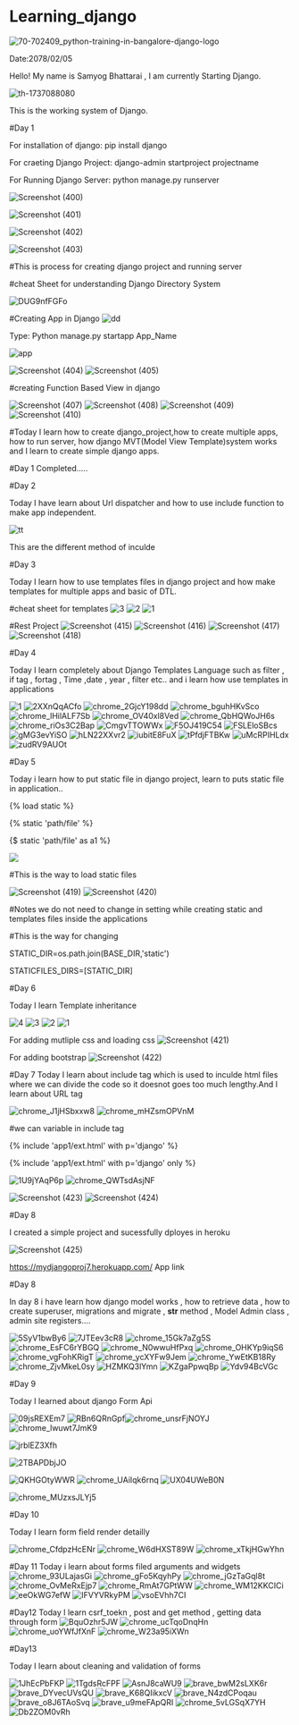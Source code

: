 # Learning_django
![70-702409_python-training-in-bangalore-django-logo](https://user-images.githubusercontent.com/74084097/169236956-54343484-b41f-4549-a315-dc4991933fef.png)


Date:2078/02/05

Hello! My name is Samyog Bhattarai , I am currently Starting Django.

![th-1737088080](https://user-images.githubusercontent.com/74084097/169230473-31c2c667-bcc6-42f6-96c5-7a6ff03319b9.png)

This is the working system of Django.

#Day 1

For installation of django: pip install django

For craeting Django Project: django-admin  startproject  projectname

For Running Django Server: python manage.py runserver


![Screenshot (400)](https://user-images.githubusercontent.com/74084097/169237464-f196ade0-c4af-44d2-b99d-c114469f8ece.png)

![Screenshot (401)](https://user-images.githubusercontent.com/74084097/169237478-57a10ab9-1d1c-45c8-a8bf-cc7becacc05b.png)

![Screenshot (402)](https://user-images.githubusercontent.com/74084097/169237481-cd4ea1fd-8c9e-4fa1-a743-bd77f86a96c9.png)

![Screenshot (403)](https://user-images.githubusercontent.com/74084097/169237485-27865592-6bbb-46d3-96db-394f02a096b2.png)

#This is process for creating django project and running server

#cheat Sheet for understanding Django Directory System

![DUG9nfFGFo](https://user-images.githubusercontent.com/74084097/169241224-057fe5b6-7b91-484d-b461-bb23db5652c8.png)




#Creating App in Django
![dd](https://user-images.githubusercontent.com/74084097/169243531-32fbcddb-f0c1-43b9-82a2-8e3e70369196.png)

Type: Python manage.py startapp App_Name

![app](https://user-images.githubusercontent.com/74084097/169242404-e914fcbb-041c-4847-8046-28c196513eab.png)

![Screenshot (404)](https://user-images.githubusercontent.com/74084097/169243120-ba9db64f-5707-4543-bf64-7be1fa829cd5.png)
![Screenshot (405)](https://user-images.githubusercontent.com/74084097/169243127-24c82a8e-659d-4a8f-8dda-e290761de303.png)

#creating Function Based View in django

![Screenshot (407)](https://user-images.githubusercontent.com/74084097/169245952-cb844f1c-e7a8-40f9-9225-407ae5591241.png)
![Screenshot (408)](https://user-images.githubusercontent.com/74084097/169245959-e4401851-693e-490f-b266-a8eb63b521ff.png)
![Screenshot (409)](https://user-images.githubusercontent.com/74084097/169245960-6813921e-34d6-45ae-9e39-265a8ce512a1.png)
![Screenshot (410)](https://user-images.githubusercontent.com/74084097/169245963-c3d2a593-a79a-4a11-a520-fdbf41e8b1e0.png)


#Today I learn how to create django_project,how to create multiple apps, how to run server, how django MVT(Model View Template)system works and I learn to create simple django apps.

#Day 1 Completed.....

#Day 2

Today I have learn about Url dispatcher and how to use include function to make app independent.

![tt](https://user-images.githubusercontent.com/74084097/169690618-d32083b6-f930-4dcb-a194-9e634a791638.png)

This are the different method of inculde


#Day 3

Today I learn how to use templates files in django project and how make templates for multiple apps and basic of DTL.

#cheat sheet for templates
![3](https://user-images.githubusercontent.com/74084097/169806972-fc5a25ab-f82a-4c39-b479-39c8f73cdd8a.png)
![2](https://user-images.githubusercontent.com/74084097/169806982-e093b7bb-4fe7-46ae-8669-dc8506576a9e.png)
![1](https://user-images.githubusercontent.com/74084097/169806987-edc5b17e-5464-497a-973d-3692c3b55c6b.png)

#Rest Project
![Screenshot (415)](https://user-images.githubusercontent.com/74084097/169805710-be71c712-eaeb-4405-9418-1c6be7585043.png)
![Screenshot (416)](https://user-images.githubusercontent.com/74084097/169805718-69e4f6e4-a295-4658-8c71-63b03f2e2446.png)
![Screenshot (417)](https://user-images.githubusercontent.com/74084097/169805721-43ba1e4a-43ce-4ae3-816d-ed85dbe79e4f.png)
![Screenshot (418)](https://user-images.githubusercontent.com/74084097/169805723-129695fe-7a12-4ccc-b480-13b7e486eead.png)

#Day 4

Today I learn completely about Django Templates Language such as filter , if tag ,  fortag , Time ,date , year , filter etc.. and i learn how use templates in applications


![1](https://user-images.githubusercontent.com/74084097/169994339-201c2696-23fa-491e-bfa2-af1db34968d1.png)
![2XXnQqACfo](https://user-images.githubusercontent.com/74084097/169994350-584ef91b-e71b-4b6b-a060-04d4082c836f.png)
![chrome_2GjcY198dd](https://user-images.githubusercontent.com/74084097/169994353-9f49282d-eb1f-45db-8e98-8b57a744a684.png)
![chrome_bguhHKvSco](https://user-images.githubusercontent.com/74084097/169994356-5b129a2f-de5f-417b-ac4f-b570efb46ed9.png)
![chrome_lHilALF7Sb](https://user-images.githubusercontent.com/74084097/169994361-d8b900ce-7f3b-455e-8f51-fbd838a6f7b3.png)
![chrome_OV40xl8Ved](https://user-images.githubusercontent.com/74084097/169994363-c873ae9e-9836-4fe8-be6c-a2f2d5f7f98f.png)
![chrome_QbHQWoJH6s](https://user-images.githubusercontent.com/74084097/169994367-824dbfee-824e-4bc5-a747-9bf777cff8d7.png)
![chrome_riOs3C2Bap](https://user-images.githubusercontent.com/74084097/169994368-b0feecb6-037a-42a6-a1e4-383d6f4ded0a.png)
![CmgvTTOWWx](https://user-images.githubusercontent.com/74084097/169994371-0f2a47d2-d04e-4f10-b4d5-5f699cbd4454.png)
![F5OJ419C54](https://user-images.githubusercontent.com/74084097/169994375-db01ebd3-4038-4a42-a770-93c52f890687.png)
![FSLEloSBcs](https://user-images.githubusercontent.com/74084097/169994379-36e96bd4-cd19-4511-949f-66025fc87acd.png)
![gMG3evYiSO](https://user-images.githubusercontent.com/74084097/169994383-82babddf-0143-4f86-a7d5-004783c8e676.png)
![hLN22XXvr2](https://user-images.githubusercontent.com/74084097/169994388-ded370f7-74d7-4812-92e6-5eb78b9c4443.png)
![iubitE8FuX](https://user-images.githubusercontent.com/74084097/169994390-db7b1c0e-e635-41c1-99d6-8ecab67de9e0.png)
![tPfdjFTBKw](https://user-images.githubusercontent.com/74084097/169994393-e4210b07-e238-4304-9d45-890051223aaf.png)
![uMcRPIHLdx](https://user-images.githubusercontent.com/74084097/169994395-cacd8259-ae06-4840-a4e4-f31839f3cd78.png)
![zudRV9AUOt](https://user-images.githubusercontent.com/74084097/169994398-e37a5511-6649-4ac3-8fff-e6fd60ca49d2.png)



#Day 5

Today i learn how to put static file in django project, learn to puts static file in application..

{% load static %}

{% static 'path/file' %}

{$ static 'path/file'  as a1 %}

<img src={{a1}}/>

#This is the way to load static files

![Screenshot (419)](https://user-images.githubusercontent.com/74084097/170256440-609f4964-998f-43db-b113-24f9b79fac2c.png)
![Screenshot (420)](https://user-images.githubusercontent.com/74084097/170256450-0eda5bb3-1d43-4ca0-b092-7dd467ff4a1a.png)



#Notes we do not need to change in setting while creating static and templates files inside the applications

#This is the way for changing

STATIC_DIR=os.path.join(BASE_DIR,'static')

STATICFILES_DIRS=[STATIC_DIR]

#Day 6

Today I learn Template inheritance





![4](https://user-images.githubusercontent.com/74084097/170617944-b624cdb3-6327-476a-b378-d62b9318a483.png)
![3](https://user-images.githubusercontent.com/74084097/170617949-2f77e64a-9721-4a1e-94a4-f448e22ca76e.png)
![2](https://user-images.githubusercontent.com/74084097/170617953-c6a033b9-b6b9-4e15-a2cc-2912c6657c9a.png)
![1](https://user-images.githubusercontent.com/74084097/170617956-6bd60a3b-a5b7-4d69-b15c-4c72080a63d9.png)

For adding mutliple css and loading css
![Screenshot (421)](https://user-images.githubusercontent.com/74084097/170618032-8d0f3a09-bca8-4010-8c9a-cbd5f1a7d06c.png)

For adding bootstrap
![Screenshot (422)](https://user-images.githubusercontent.com/74084097/170618813-e17d385c-7ede-4cee-b884-53193b89089e.png)



#Day 7
Today I learn about include tag which is used to inculde html files where we can divide the code so it doesnot goes too much lengthy.And I learn about URL tag

![chrome_J1jHSbxxw8](https://user-images.githubusercontent.com/74084097/170627298-1e651dc7-4d9d-475f-9a30-d43794bd08c4.png)
![chrome_mHZsmOPVnM](https://user-images.githubusercontent.com/74084097/170627299-ef86a05e-1282-4feb-b3f4-ea5b254c60c9.png)

#we can variable in include tag

{% include 'app1/ext.html' with p='django' %}

{% include 'app1/ext.html' with p='django' only %}

![1U9jYAqP6p](https://user-images.githubusercontent.com/74084097/170627522-622fc0ee-f5ed-4078-8d2e-8cf57a8ed20c.png)
![chrome_QWTsdAsjNF](https://user-images.githubusercontent.com/74084097/170627527-72a80a70-2788-4fb0-91b6-44993ac1e761.png)

![Screenshot (423)](https://user-images.githubusercontent.com/74084097/170626561-ad2dc79a-5c16-41e9-82c8-1e6cc896b6ca.png)
![Screenshot (424)](https://user-images.githubusercontent.com/74084097/170626567-767d2c0c-602b-4ad2-a333-1459cfd76b54.png)

#Day 8 

I created a simple project and sucessfully dployes in heroku 

![Screenshot (425)](https://user-images.githubusercontent.com/74084097/170824217-6ed23a23-9594-49a0-abac-27b5759e3ef2.png)

https://mydjangoproj7.herokuapp.com/
App link

#Day 8

In day 8 i have learn how django model works , how to retrieve data , how to create superuser, migrations and migrate , __str__ method , Model Admin class , admin site registers....

![5SyV1bwBy6](https://user-images.githubusercontent.com/74084097/173504571-9ca858c0-066f-4aba-a8a4-5178f2397adb.png)
![7JTEev3cR8](https://user-images.githubusercontent.com/74084097/173504580-619435ba-dab4-4d47-b9c0-73073184b101.png)
![chrome_15Gk7aZg5S](https://user-images.githubusercontent.com/74084097/173504582-7c066f65-9469-4a91-abc3-37d598ba0ddf.png)
![chrome_EsFC6rYBGQ](https://user-images.githubusercontent.com/74084097/173504585-25b8d2c4-6b8a-4caa-bd5c-637c84d33530.png)
![chrome_N0wwuHfPxq](https://user-images.githubusercontent.com/74084097/173504588-8aebf9b3-878f-426b-8acb-3a2649982ca9.png)
![chrome_OHKYp9iqS6](https://user-images.githubusercontent.com/74084097/173504591-f75e939c-915f-4cc9-bb3a-6f721c56d21c.png)
![chrome_vgFohKRigT](https://user-images.githubusercontent.com/74084097/173504594-726b6205-a5f7-4dd1-b1d9-8b8de7e632a7.png)
![chrome_ycXYFw9Jem](https://user-images.githubusercontent.com/74084097/173504596-cad18093-fc6a-4834-b5d2-a579950576a6.png)
![chrome_YwEtKB18Ry](https://user-images.githubusercontent.com/74084097/173504600-517b3281-9632-4c97-854a-b71407d57074.png)
![chrome_ZjvMkeL0sy](https://user-images.githubusercontent.com/74084097/173504602-eec13ace-2a46-481a-95dd-31e526f46b02.png)
![HZMKQ3lYmn](https://user-images.githubusercontent.com/74084097/173504604-b865e9ef-df93-4b5b-99bb-a589658d4e72.png)
![KZgaPpwqBp](https://user-images.githubusercontent.com/74084097/173504605-b8ab417b-107b-4d77-8bd3-414c443f2470.png)
![Ydv94BcVGc](https://user-images.githubusercontent.com/74084097/173504607-5420a5cf-368b-45ad-8b5f-5dd5dc35f267.png)

#Day 9 

Today I learned about django Form Api 

![09jsREXEm7](https://user-images.githubusercontent.com/74084097/174424689-492cc2f5-8194-4bf1-95d2-f9d6705128e2.png)
![RBn6QRnGpf](https://user-images.githubusercontent.com/74084097/174424743-5e8d8d81-0e56-4135-a80a-3cd94ec58db1.png)![chrome_unsrFjNOYJ](https://user-images.githubusercontent.com/74084097/174424831-68cbd1a4-6818-416c-a9bb-d82c3acc789c.png)
![chrome_lwuwt7JmK9](https://user-images.githubusercontent.com/74084097/174424963-fbbc5366-3fe1-471b-9c33-eceb7fb754da.png)

![jrblEZ3Xfh](https://user-images.githubusercontent.com/74084097/174424741-fb419e27-7637-4fa7-850a-e712cbd25b7d.png)


![2TBAPDbjJO](https://user-images.githubusercontent.com/74084097/174426047-517df0a7-c43b-480b-aaaf-bdbeccce3e82.png)

![QKHGOtyWWR](https://user-images.githubusercontent.com/74084097/174426754-105b92d4-3654-4f75-8db8-13638675ec93.png)
![chrome_UAiIqk6rnq](https://user-images.githubusercontent.com/74084097/174426774-25e99816-b45e-4103-86d5-deb6670a6d4e.png)
![UX04UWeB0N](https://user-images.githubusercontent.com/74084097/174426840-a6cb32b4-7c9a-412d-b228-550ef4d6451a.png)

![chrome_MUzxsJLYj5](https://user-images.githubusercontent.com/74084097/174427158-168c214d-ea1b-4f74-a296-8eb2ef284a08.png)

#Day 10 

Today I learn form field render detailly

![chrome_CfdpzHcENr](https://user-images.githubusercontent.com/74084097/174606088-7bb10564-5db7-41fb-8432-097234a155fa.png)
![chrome_W6dHXST89W](https://user-images.githubusercontent.com/74084097/174606093-efc0943f-6cf8-4579-877b-e65722048c05.png)
![chrome_xTkjHGwYhn](https://user-images.githubusercontent.com/74084097/174606098-d04cd8dc-33e0-422f-a8eb-21803fccf67f.png)

#Day 11
Today i learn about forms filed arguments and widgets
![chrome_93ULajasGi](https://user-images.githubusercontent.com/74084097/174808851-b105353d-873a-4b31-95da-9ad5fe46d8b6.png)
![chrome_gFo5KqyhPy](https://user-images.githubusercontent.com/74084097/174808869-3cc60798-800a-4f0d-aa47-5167fca2edc5.png)
![chrome_jGzTaGql8t](https://user-images.githubusercontent.com/74084097/174808872-f3f159c9-84d3-4d98-acff-5f45bd3f5958.png)
![chrome_OvMeRxEjp7](https://user-images.githubusercontent.com/74084097/174808874-c08f431f-4f81-4233-a53c-9d2ddc47d0a7.png)
![chrome_RmAt7GPtWW](https://user-images.githubusercontent.com/74084097/174808876-fa264173-7d6f-403b-9285-de128702e921.png)
![chrome_WM12KKCICi](https://user-images.githubusercontent.com/74084097/174808880-e37ff4d9-57b1-41a7-87be-9bb483dbd034.png)
![eeOkWG7efW](https://user-images.githubusercontent.com/74084097/174808883-cb1e8a5a-6116-48ba-bffb-3d2377340caf.png)
![IFVYVRkyPM](https://user-images.githubusercontent.com/74084097/174808892-7f90aa92-527e-422f-94b0-c32d9d66e540.png)
![vsoEVhh7CI](https://user-images.githubusercontent.com/74084097/174808894-725aa6e4-4922-4cc5-9420-b9742abe5e28.png)

#Day12
Today I learn csrf_toekn , post and get method , getting data through form
![BquOzhr5JW](https://user-images.githubusercontent.com/74084097/175295352-ea30cc71-1fa7-4580-89a1-9b38c5ec89bc.png)
![chrome_ucTqoDnqHn](https://user-images.githubusercontent.com/74084097/175295362-430e07a5-5fba-44d7-8c7e-ead4911410d1.png)
![chrome_uoYWfJfXnF](https://user-images.githubusercontent.com/74084097/175295368-f1251d1b-6fc4-4de8-8513-daf532ea2978.png)
![chrome_W23a95iXWn](https://user-images.githubusercontent.com/74084097/175295375-27204748-dbb5-40ef-8202-606840d3893d.png)

#Day13

Today I learn about cleaning and validation of forms

![1JhEcPbFKP](https://user-images.githubusercontent.com/74084097/175759863-2c183b7c-66b7-44a0-a58a-1776b8f8bf22.png)
![1TgdsRcFPF](https://user-images.githubusercontent.com/74084097/175759864-2083ebe2-a186-4300-92b5-b918e1dd9732.png)
![AsnJ8caWU9](https://user-images.githubusercontent.com/74084097/175759865-66a59b36-49fd-4f1a-825c-57a093b3dd6a.png)
![brave_bwM2sLXK6r](https://user-images.githubusercontent.com/74084097/175759867-f1b9331b-6e7b-463c-8e94-0b450316eaa6.png)
![brave_DYvecUVsQU](https://user-images.githubusercontent.com/74084097/175759869-dcc32868-e0b5-413e-ac4f-20823f89aaf9.png)
![brave_K68QIikxcV](https://user-images.githubusercontent.com/74084097/175759870-695b12b7-f396-4cb2-b37f-e042ed6b6739.png)
![brave_N4zdCPoqau](https://user-images.githubusercontent.com/74084097/175759873-baa670b5-6ac5-41f9-a765-eda15c0f768a.png)
![brave_o8J6TAoSvq](https://user-images.githubusercontent.com/74084097/175759874-029cfe73-8266-43b6-b0f9-9be7fe959697.png)
![brave_u9meFApQRI](https://user-images.githubusercontent.com/74084097/175759875-4de96fde-7e58-471d-b161-b61c2192e3de.png)
![chrome_5vLGSqX7YH](https://user-images.githubusercontent.com/74084097/175759876-c6e6c191-f98f-4e74-8183-9ea586ad0291.png)
![Db2ZOM0vRh](https://user-images.githubusercontent.com/74084097/175759877-974c75cc-a50c-42c8-8ec9-f4cb23b39365.png)

